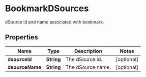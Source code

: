 

# BookmarkDSources

dSource id and name associated with bookmark.

## Properties

| Name | Type | Description | Notes |
|------------ | ------------- | ------------- | -------------|
|**dsourceId** | **String** | The dSource id. |  [optional] |
|**dsourceName** | **String** | The dSource name. |  [optional] |



